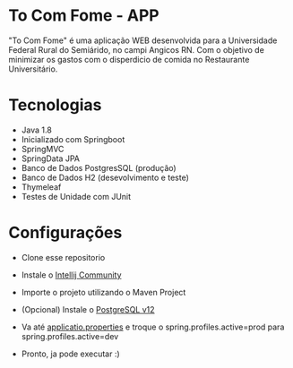 # To Com Fome - APP
"To Com Fome" é uma aplicação WEB desenvolvida para a Universidade Federal Rural do Semiárido, no campi Angicos RN. Com o objetivo de minimizar os gastos com o disperdicio de comida no Restaurante Universitário.

# Tecnologias 
- Java 1.8
- Inicializado com Springboot
- SpringMVC
- SpringData JPA
- Banco de Dados PostgresSQL (produção)
- Banco de Dados H2 (desevolvimento e teste)
- Thymeleaf
- Testes de Unidade com JUnit

# Configurações

- Clone esse repositorio
- Instale o [Intellij Community](https://www.jetbrains.com/pt-br/idea/download/)
- Importe o projeto utilizando o Maven Project
- (Opcional) Instale o [PostgreSQL v12](https://www.postgresql.org/download/)
- Va até [applicatio.properties](https://github.com/cesarionto/to-com-fome-api/blob/master/src/main/resources/application.properties) e troque o spring.profiles.active=prod para spring.profiles.active=dev

- Pronto, ja pode executar :)



